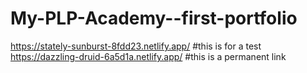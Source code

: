 # My-PLP-Academy--first-portfolio
 https://stately-sunburst-8fdd23.netlify.app/ #this is for a test
 https://dazzling-druid-6a5d1a.netlify.app/ #this is a permanent link